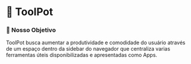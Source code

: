 # 🔩️ ToolPot

### 🎯️ Nosso Objetivo

ToolPot busca aumentar a produtividade e comodidade do usuário através de um espaço dentro da sidebar do navegador que centraliza varias ferramentas úteis disponibilizadas e apresentadas como Apps.